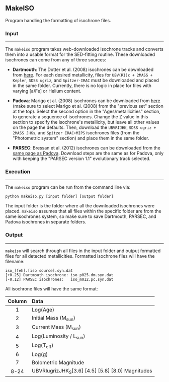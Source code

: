 MakeISO
-------
Program handling the formatting of isochrone files.

### Input
*****

The `makeiso` program takes web-downloaded isochrone tracks and converts them into a usable format for the SED-fitting routine. These downloaded isochrones can come from any of three sources:

* **Dartmouth**: The Dotter et al. (2008) isochrones can be downloaded from [here](http://stellar.dartmouth.edu/%7Emodels/isolf_new.html). For each desired metallicity, files for `UBV(RI)c + 2MASS + Kepler`, `SDSS ugriz`, and `Spitzer-IRAC` must be downloaded and placed in the same folder. Currently, there is no logic in place for files with varying [a/Fe] or Helium content.

* **Padova**: Marigo et al. (2008) isochrones can be downloaded from [here](http://stev.oapd.inaf.it/cgi-bin/cmd) (make sure to select Marigo et al. (2008) from the "previous set" section at the top). Select the second option in the "Ages/metallicities" section, to generate a sequence of isochrones. Change the Z value in this section to specify the isochrone's metallicity, but leave all other values on the page the defaults. Then, download the `UBVRIJHK`, `SDSS ugriz + 2MASS JHKs`, and `Spitzer IRAC+MIPS` isochrones files (from the "Photometric system" section) and place them in the same folder.

* **PARSEC**: Bressan et al. (2012) isochrones can be downloaded from the [same page as Padova](http://stev.oapd.inaf.it/cgi-bin/cmd). Download steps are the same as for Padova, only with keeping the "PARSEC version 1.1" evolutionary track selected.

### Execution
*****

The `makeiso` program can be run from the command line via:

    python makeiso.py [input folder] [output folder]
    
The input folder is the folder where all the downloaded isochrones were placed. `makeiso` assumes that all files within the specific folder are from the same isochrones system, so make sure to save Dartmouth, PARSEC, and Padova isochrones in separate folders.

### Output
*****

`makeiso` will search through all files in the input folder and output formatted files for all detected metallicities. Formatted isochrone files will have the filename:

    iso_[feh].[iso source].syn.dat
    [+0.25] Dartmouth isochrone: iso_p025.dm.syn.dat
    [-0.12] PARSEC isochrones:   iso_m012.pc.syn.dat
    
All isochrone files will have the same format:

| Column | Data |
|:------:|:-----|
| 1  | Log(Age) |
| 2  | Initial Mass (M<sub>sun</sub>) |
| 3  | Current Mass (M<sub>sun</sub>) |
| 4  | Log(Luminosity / L<sub>sun</sub>) |
| 5  | Log(T<sub>eff</sub>) |
| 6  | Log(g) |
| 7  | Bolometric Magnitude |
| 8-24| UBVRIugrizJHK<sub>S</sub>[3.6] \[4.5\] [5.8] \[8.0\] Magnitudes |
